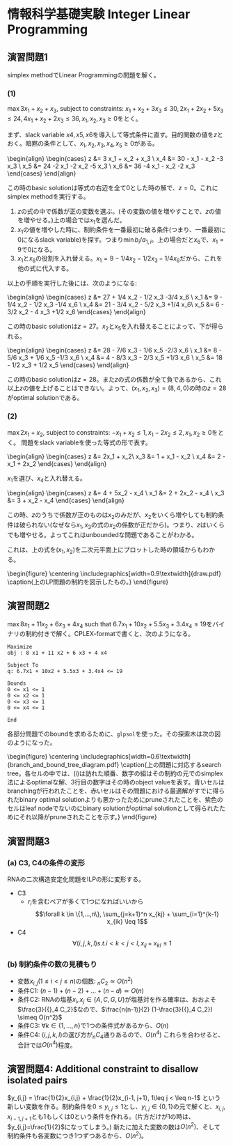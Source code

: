 # 情報科学基礎実験 Integer Linear Programming
## 演習問題1
simplex methodでLinear Programmingの問題を解く。

### (1)
$\max 3x_1 + x_2 + x_3$, subject to constraints: $x_1 + x_2 + 3x_3 \leq 30, 2x_1 + 2x_2 + 5x_3 \leq 24, 4x_1 + x_2 + 2x_3 \leq 36, x_1, x_2, x_3 \geq 0$をとく。

まず、slack variable $x4,x5,x6$を導入して等式条件に直す。目的関数の値を$z$とおく。暗黙の条件として、$x_1, x_2, x_3, x_4, x_5 \geq 0$がある。

\begin{align}
\begin{cases}
    z &=      3 x_1 +  x_2 +  x_3 \\
    x_4 &= 30 -  x_1 -  x_2 -3 x_3 \\
    x_5 &= 24 -2 x_1 -2 x_2 -5 x_3 \\
    x_6 &= 36 -4 x_1 -  x_2 -2 x_3 
\end{cases}
\end{align}

この時のbasic solutionは等式の右辺を全て$0$とした時の解で、$z=0$。これにsimplex methodを実行する。
1. $z$の式の中で係数が正の変数を選ぶ。(その変数の値を増やすことで、$z$の値を増やせる。)上の場合では$x_1$を選んだ。
2. $x_1$の値を増やした時に、制約条件を一番最初に破る条件(つまり、一番最初に$0$になるslack variable)を探す。つまり$\min b_i / a_{1,i}$。上の場合だと$x_6$で、$x_1=9$で$0$になる。
3. $x_1$と$x_6$の役割を入れ替える。$x_1 = 9 - 1/4 x_2 - 1/2 x_3 - 1/4 x_6$だから、これを他の式に代入する。

以上の手順を実行した後には、次のようになる:

\begin{align}
\begin{cases}
    z   &= 27 + 1/4 x_2 - 1/2 x_3 -3/4 x_6 \\
    x_1 &= 9  - 1/4 x_2 - 1/2 x_3 -1/4 x_6 \\
    x_4 &= 21 - 3/4 x_2 - 5/2 x_3 +1/4 x_6\\
    x_5 &= 6  - 3/2 x_2 - 4   x_3 +1/2 x_6
\end{cases}
\end{align}

この時のbasic solutionは$z=27$。$x_2$と$x_5$を入れ替えることによって、下が得られる。

\begin{align}
\begin{cases}
    z   &= 28 - 7/6 x_3 - 1/6 x_5 -2/3 x_6 \\
    x_1 &= 8  - 5/6 x_3 + 1/6 x_5 -1/3 x_6 \\
    x_4 &= 4  - 8/3 x_3 - 2/3 x_5 +1/3 x_6 \\
    x_5 &= 18 - 1/2 x_3 + 1/2 x_5 
\end{cases}
\end{align}

この時のbasic solutionは$z=28$。また$z$の式の係数が全て負であるから、これ以上$z$の値を上げることはできない。よって、$(x_1, x_2, x_3) = (8, 4, 0)$の時の$z=28$がoptimal solutionである。

### (2)
$\max 2x_1 + x_2$, subject to constraints: $-x_1 + x_2 \leq 1, x_1 - 2x_2 \leq 2, x_1, x_2 \geq 0$をとく。
問題をslack variableを使った等式の形で表す。

\begin{align}
\begin{cases}
    z   &=  2x_1 + x_2\\
    x_3 &= 1 + x_1 - x_2 \\
    x_4 &= 2 - x_1 + 2x_2
\end{cases}
\end{align}

$x_1$を選び、$x_4$と入れ替える。

\begin{align}
\begin{cases}
    z   &=  4 + 5x_2 - x_4 \\
    x_1 &=  2 + 2x_2 - x_4 \\
    x_3 &=  3 +  x_2 - x_4 
\end{cases}
\end{align}

この時、$z$のうちで係数が正のものは$x_2$のみだが、$x_2$をいくら増やしても制約条件は破られない(なぜなら$x_1, x_3$の式の$x_2$の係数が正だから)。つまり、$z$はいくらでも増やせる。よってこれはunboundedな問題であることがわかる。

これは、上の式を$(x_1, x_2)$を二次元平面上にプロットした時の領域からもわかる。

\begin{figure}
\centering
\includegraphics[width=0.9\textwidth]{draw.pdf}
\caption{上のLP問題の制約を図示したもの。}
\end{figure}

## 演習問題2
$\max 8x_1 + 11x_2 + 6x_3 + 4x_4$ such that $6.7x_1 + 10x_2 + 5.5x_3 + 3.4x_4 \leq 19$をバイナリの制約付きで解く。CPLEX-formatで書くと、次のようになる。
```
Maximize
obj : 8 x1 + 11 x2 + 6 x3 + 4 x4

Subject To
q: 6.7x1 + 10x2 + 5.5x3 + 3.4x4 <= 19

Bounds
0 <= x1 <= 1
0 <= x2 <= 1
0 <= x3 <= 1
0 <= x4 <= 1

End
```
各部分問題でのboundを求めるために、`glpsol`を使った。その探索木は次の図のようになった。

\begin{figure}
\centering
\includegraphics[width=0.6\textwidth]{branch_and_bound_tree_diagram.pdf}
\caption{上の問題に対応するsearch tree。各セルの中では、(i)は訪れた順番、数字の組はその制約の元でのsimplex法によるoptimalな解、3行目の数字はその時のobject valueを表す。青いセルはbranchingが行われたことを、赤いセルはその問題における最適解がすでに得られたbinary optimal solutionよりも悪かったためにpruneされたことを、紫色のセルはleaf nodeでないのにbinary solutionがoptimal solutionとして得られたためにそれ以降がpruneされたことを示す。}
\end{figure}

## 演習問題3
### (a) C3, C4の条件の変形
RNAの二次構造安定化問題をILPの形に変形する。
- C3
    - $r_i$を含むペアが多くて1つになればいいから
    $$\forall k \in \{1,...,n\}, \sum_{j=k+1}^n x_{kj} + \sum_{i=1}^{k-1} x_{ik} \leq 1$$
- C4
    $$\forall (i,j,k,l) s.t. i<k<j<l, x_{ij}+x_{kl} \leq 1$$

### (b) 制約条件の数の見積もり
- 変数$x_{i,j}$($1\leq i < j\leq n$)の個数: ${}_n C_2 \simeq O(n^2)$
- 条件C1: $(n-1)+(n-2)+ ... +(n-d) \simeq O(n)$
- 条件C2: RNAの塩基$x_i, x_j \in \{ A,C,G,U \}$が塩基対を作る確率は、おおよそ$\frac{3}{{}_4 C_2}$なので、$\frac{n(n-1)}{2} (1-\frac{3}{{}_4 C_2}) \simeq O(n^2)$
- 条件C3: $\forall k \in \{1,...,n\}$で1つの条件式があるから、$O(n)$
- 条件C4: $(i,j,k,l)$の選び方が${}_n C_4$通りあるので、$O(n^4)$
これらを合わせると、合計では$O(n^4)$程度。

## 演習問題4: Additional constraint to disallow isolated pairs
$y_{i,j} = \frac{1}{2}x_{i,j} + \frac{1}{2}x_{i-1, j+1}, 1\leq j < \leq n-1$ という新しい変数を作る。制約条件を$0 \leq y_{i,j} \leq 1$とし、$y_{i,j} \in \{0,1\}$の元で解くと、$x_{i,j}, x_{i-1,j+1}$とも1もしくは0という条件を作れる。(片方だけが1の時は、$y_{i,j}=\frac{1}{2}$になってしまう。)
新たに加えた変数の数は$O(n^2)$、そして制約条件も各変数につき1つずつあるから、$O(n^2)$。
